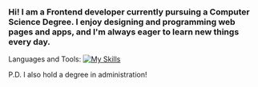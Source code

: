 ### Hi! I am a Frontend developer currently pursuing a Computer Science Degree. I enjoy designing and programming web pages and apps, and I'm always eager to learn new things every day.

Languages and Tools:
[![My Skills](https://skills.thijs.gg/icons?i=js,html,css,react,angular,java,jquery,tailwind,ts,mongodb,mysql,nodejs)](https://skills.thijs.gg)


P.D. I also hold a degree in administration!

<!--
**ivanbenitez14/ivanbenitez14** is a ✨ _special_ ✨ repository because its `README.md` (this file) appears on your GitHub profile.

Here are some ideas to get you started:

- 🔭 I’m currently working on ...
- 🌱 I’m currently learning ...
- 👯 I’m looking to collaborate on ...
- 🤔 I’m looking for help with ...
- 💬 Ask me about ...
- 📫 How to reach me: ...
- 😄 Pronouns: ...
- ⚡ Fun fact: ...
-->
